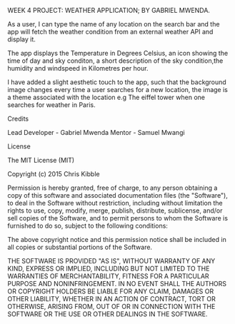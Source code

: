 WEEK 4 PROJECT: WEATHER APPLICATION; BY GABRIEL MWENDA.

As a user, I can type the name of any location on the search bar and the app will fetch the weather condition from an external weather API and display it.

The app displays the Temperature in Degrees Celsius, an icon showing the time of day and sky conditon, a short description of the sky condition,the humidity and windspeed in Kilometres per hour.

I have added a slight aesthetic touch to the app, such that the background image changes every time a user searches for a new location, the image is a theme associated with the location e.g The eiffel tower when one searches for weather in Paris.

Credits

Lead Developer - Gabriel Mwenda Mentor - Samuel Mwangi

License

The MIT License (MIT)

Copyright (c) 2015 Chris Kibble

Permission is hereby granted, free of charge, to any person obtaining a copy of this software and associated documentation files (the "Software"), to deal in the Software without restriction, including without limitation the rights to use, copy, modify, merge, publish, distribute, sublicense, and/or sell copies of the Software, and to permit persons to whom the Software is furnished to do so, subject to the following conditions:

The above copyright notice and this permission notice shall be included in all copies or substantial portions of the Software.

THE SOFTWARE IS PROVIDED "AS IS", WITHOUT WARRANTY OF ANY KIND, EXPRESS OR IMPLIED, INCLUDING BUT NOT LIMITED TO THE WARRANTIES OF MERCHANTABILITY, FITNESS FOR A PARTICULAR PURPOSE AND NONINFRINGEMENT. IN NO EVENT SHALL THE AUTHORS OR COPYRIGHT HOLDERS BE LIABLE FOR ANY CLAIM, DAMAGES OR OTHER LIABILITY, WHETHER IN AN ACTION OF CONTRACT, TORT OR OTHERWISE, ARISING FROM, OUT OF OR IN CONNECTION WITH THE SOFTWARE OR THE USE OR OTHER DEALINGS IN THE SOFTWARE.
